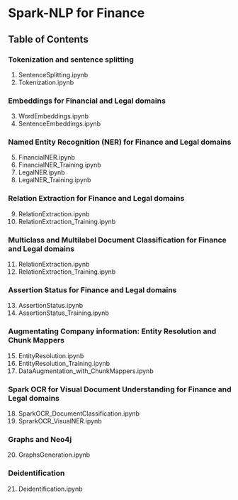 # Spark-NLP for Finance

## Table of Contents

### Tokenization and sentence splitting
1. SentenceSplitting.ipynb
2. Tokenization.ipynb

### Embeddings for Financial and Legal domains
3. WordEmbeddings.ipynb
4. SentenceEmbeddings.ipynb

### Named Entity Recognition (NER) for Finance and Legal domains
5. FinancialNER.ipynb
6. FinancialNER_Training.ipynb
7. LegalNER.ipynb
8. LegalNER_Training.ipynb

### Relation Extraction for Finance and Legal domains
9. RelationExtraction.ipynb
10. RelationExtraction_Training.ipynb

### Multiclass and Multilabel Document Classification for Finance and Legal domains
11. RelationExtraction.ipynb
12. RelationExtraction_Training.ipynb

### Assertion Status for Finance and Legal domains
13. AssertionStatus.ipynb
14. AssertionStatus_Training.ipynb

### Augmentating Company information: Entity Resolution and Chunk Mappers
15. EntityResolution.ipynb
16. EntityResolution_Training.ipynb
17. DataAugmentation_with_ChunkMappers.ipynb

### Spark OCR for Visual Document Understanding for Finance and Legal domains
18. SparkOCR_DocumentClassification.ipynb
19. SprarkOCR_VisualNER.ipynb

### Graphs and Neo4j
20. GraphsGeneration.ipynb

### Deidentification
21. Deidentification.ipynb

